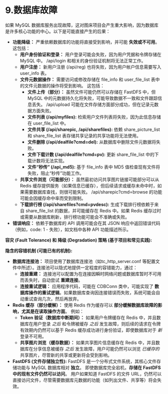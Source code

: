 # 9.数据库故障

如果 MySQL 数据库服务出现故障，这对图床项目会产生重大影响，因为数据库是许多核心功能的中心。以下是可能直接产生的后果：

- **功能降级：** 严重依赖数据库的功能将直接受到影响，并可能 **失效或不可用**。 这包括：
  - **用户身份验证和登录：** 用户登录可能会失败，因为用户凭据和令牌存储在 MySQL 中。 /api/login 和相关的身份验证机制将无法正常工作。
  - **用户注册：** 新用户注册 (/api/reg) 也将失败，因为用户帐户信息需要写入 user_info 表。
  - **文件元数据操作：** 需要访问或修改存储在 file_info 和 user_file_list 表中的文件元数据的操作将受到影响。 这包括：
    - **文件上传（部分）：** 虽然文件可能仍然可以存储在 FastDFS 中，但 MySQL 中的元数据持久化将失败，可能导致数据不一致和文件跟踪信息丢失。 /api/upload 可能在文件存储方面部分成功，但在记录元数据方面失败。
    - **文件列表 (/api/myfiles):** 检索用户文件列表将失败，因为此信息存储在 user_file_list 中。
    - **文件共享 (/api/sharepic, /api/sharefiles):** 依赖 share_picture_list 和 share_file_list 表存储共享记录的共享功能将无法使用。
    - **文件删除 (/api/dealfile?cmd=del):** 从数据库中删除文件元数据将失败。
    - **文件下载计数 (/api/dealfile?cmd=pv):** 更新 share_file_list 中的下载计数将无法实现。
    - **文件“秒传” (/api_md5):** 基于 file_info 表中 MD5 值检查现有文件将失败，阻止“秒传”功能工作。
  - **共享文件浏览（可能部分）：** 虽然最初访问共享图片链接可能部分可以从 Redis 缓存提供服务（如果信息已缓存），但后续请求或缓存未命中时，如果需要数据库查找，则很可能失败。 /api/sharepic?cmd=browse 的功能可能会因缓存命中率而受到限制。
  - **下载排行榜 (/api/sharefiles?cmd=pvdesc):** 生成下载排行榜依赖于来自 share_file_list 的数据，并可能缓存在 Redis 中。如果 Redis 缓存过时或需要从数据库刷新，排行榜功能可能会不准确或失败。
- **错误响应：** 依赖于数据库的 API 调用可能会在其 JSON 响应中返回错误代码（例如，code: 1 - 失败），如文档中各种 API 功能描述所示。

**容灾 (Fault Tolerance) 和 降级 (Degradation) 策略 (基于项目和常见实践):**

**隐含的容错机制 (可能已有的机制):**

- **数据库连接池：** 项目使用了数据库连接池（如tc_http_server.conf 等配置文件中所述）。连接池可以隐式地提供一定程度的容错能力，通过：
  - **连接重建：** 连接池可以配置为在连接因瞬时网络问题或数据库暂时不可用而丢失时，自动尝试 **重建连接**。
  - **连接重试逻辑：** 应用程序代码，可能在 CDBConn 类中，可能实现了 **数据库操作的重试逻辑**。如果数据库查询因连接错误而失败，系统可能会自动重试查询几次，然后再放弃。
- **Redis 缓存（部分缓解）：** 使用 Redis 作为缓存可以 **部分缓解数据库故障的影响，尤其是在读取操作方面**。 例如：
  - **Token 验证（数据库中断期间）：** 如果用户令牌缓存在 Redis 中，并且数据库在用户登录 *之后* 和令牌被缓存 *之后* 发生故障，则后续的请求在令牌有效期内仍然可以基于 Redis 缓存成功进行身份验证，即使数据库对于 *新* 登录不可用。
  - **共享图片浏览（缓存数据）：** 如果共享图片信息缓存在 Redis 中，并且数据库在分享信息被缓存 *之后* 发生故障，用户可能仍然可以浏览 *已缓存的* 共享图片，尽管新的共享或更新将会受到影响。
- **FastDFS (文件存储独立性):** FastDFS 是一个分布式文件系统，其核心文件存储功能与 MySQL 数据库相对 **独立**。 即使数据库完全宕机，**存储在 FastDFS 中的现有文件仍然可以访问**。 用户如果知道 FastDFS 的文件 URL，仍然可以直接访问文件，尽管需要数据库元数据的功能（如列出文件、共享等）将会失效。